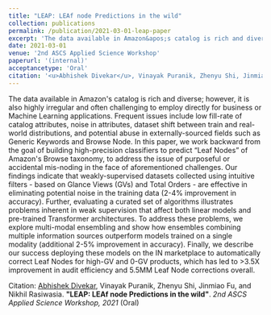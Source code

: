 ```yaml
---
title: "LEAP: LEAf node Predictions in the wild"
collection: publications
permalink: /publication/2021-03-01-leap-paper
excerpt: 'The data available in Amazon&apos;s catalog is rich and diverse; however, it is also highly irregular and often challenging to employ directly for business or Machine Learning applications. Frequent issues include low fill-rate of catalog attributes, noise in attributes, dataset shift between train and real-world distributions, and potential abuse in externally-sourced fields such as Generic Keywords and Browse Node. In this paper, we work backward from the goal of building high-precision classifiers to predict “Leaf Nodes” of Amazon&apos;s Browse taxonomy, to address the issue of purposeful or accidental mis-noding in the face of aforementioned challenges. Our findings indicate that weakly-supervised datasets collected using intuitive filters - based on Glance Views (GVs) and Total Orders - are effective in eliminating potential noise in the training data (2-4% improvement in accuracy). Further, evaluating a curated set of algorithms illustrates problems inherent in weak supervision that affect both linear models and pre-trained Transformer architectures. To address these problems, we explore multi-modal ensembling and show how ensembles combining multiple information sources outperform models trained on a single modality (additional 2-5% improvement in accuracy). Finally, we describe our success deploying these models on the IN marketplace to automatically correct Leaf Nodes for high-GV and 0-GV products, which has led to >3.5X improvement in audit efficiency and 5.5MM Leaf Node corrections overall.'
date: 2021-03-01
venue: '2nd ASCS Applied Science Workshop'
paperurl: '(internal)'
acceptancetype: 'Oral'
citation: '<u>Abhishek Divekar</u>, Vinayak Puranik, Zhenyu Shi, Jinmiao Fu, and Nikhil Rasiwasia. <b>&quot;LEAP: LEAf node Predictions in the wild&quot;</b>. <i>2nd ASCS Applied Science Workshop, 2021</i>'
---
```

The data available in Amazon&apos;s catalog is rich and diverse; however, it is also highly irregular and often challenging to employ directly for business or Machine Learning applications. Frequent issues include low fill-rate of catalog attributes, noise in attributes, dataset shift between train and real-world distributions, and potential abuse in externally-sourced fields such as Generic Keywords and Browse Node. In this paper, we work backward from the goal of building high-precision classifiers to predict “Leaf Nodes” of Amazon&apos;s Browse taxonomy, to address the issue of purposeful or accidental mis-noding in the face of aforementioned challenges. Our findings indicate that weakly-supervised datasets collected using intuitive filters - based on Glance Views (GVs) and Total Orders - are effective in eliminating potential noise in the training data (2-4% improvement in accuracy). Further, evaluating a curated set of algorithms illustrates problems inherent in weak supervision that affect both linear models and pre-trained Transformer architectures. To address these problems, we explore multi-modal ensembling and show how ensembles combining multiple information sources outperform models trained on a single modality (additional 2-5% improvement in accuracy). Finally, we describe our success deploying these models on the IN marketplace to automatically correct Leaf Nodes for high-GV and 0-GV products, which has led to >3.5X improvement in audit efficiency and 5.5MM Leaf Node corrections overall.

Citation: <u>Abhishek Divekar</u>, Vinayak Puranik, Zhenyu Shi, Jinmiao Fu, and Nikhil Rasiwasia. <b>"LEAP: LEAf node Predictions in the wild"</b>. <i>2nd ASCS Applied Science Workshop, 2021</i> (Oral) 